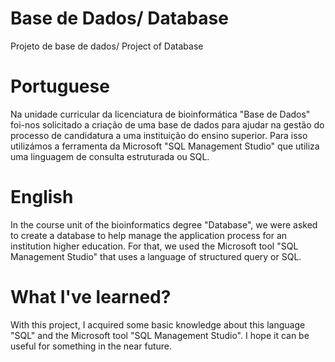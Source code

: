# Base de Dados/ Database
Projeto de base de dados/ Project of Database

# Portuguese
Na unidade curricular da licenciatura de bioinformática "Base de Dados" foi-nos solicitado a criação de uma base de dados para 
ajudar na gestão do processo de candidatura a uma instituição do ensino superior. Para isso utilizámos a ferramenta da Microsoft 
"SQL Management Studio" que utiliza uma linguagem de consulta estruturada ou SQL.

# English 
In the course unit of the bioinformatics degree "Database", we were asked to create a database to help manage the application process 
for an institution higher education. For that, we used the Microsoft tool "SQL Management Studio" that uses a language of structured 
query or SQL.

# What I've learned?
With this project, I acquired some basic knowledge about this language "SQL" and the Microsoft tool "SQL Management Studio".
I hope it can be useful for something in the near future.
